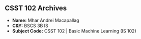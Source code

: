 ## **CSST 102 Archives**

- **Name:** Mhar Andrei Macapallag
- **C&Y:** BSCS 3B IS
- **Subject Code:** CSST 102 | Basic Machine Learning (IS 102)
